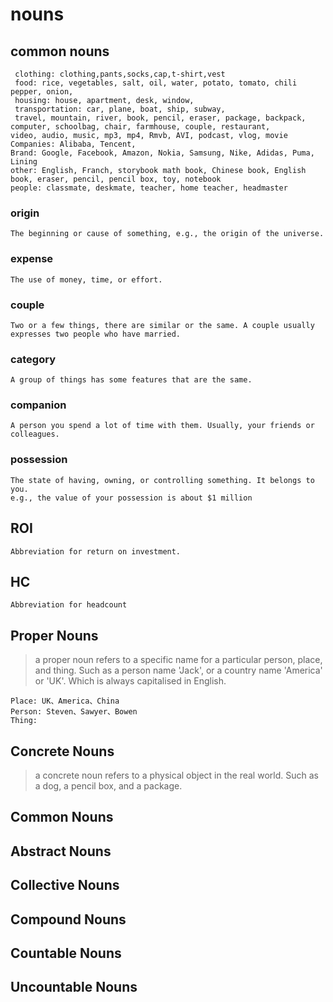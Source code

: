 # nouns 

## common nouns
	 clothing: clothing,pants,socks,cap,t-shirt,vest  
	 food: rice, vegetables, salt, oil, water, potato, tomato, chili pepper, onion, 
	 housing: house, apartment, desk, window,
	 transportation: car, plane, boat, ship, subway,
	 travel, mountain, river, book, pencil, eraser, package, backpack, computer, schoolbag, chair, farmhouse, couple, restaurant, 
	video, audio, music, mp3, mp4, Rmvb, AVI, podcast, vlog, movie
	Companies: Alibaba, Tencent, 
	Brand: Google, Facebook, Amazon, Nokia, Samsung, Nike, Adidas, Puma, Lining
	other: English, Franch, storybook math book, Chinese book, English book, eraser, pencil, pencil box, toy, notebook
	people: classmate, deskmate, teacher, home teacher, headmaster
	  
### origin
	The beginning or cause of something, e.g., the origin of the universe.
### expense
	The use of money, time, or effort.
### couple
	Two or a few things, there are similar or the same. A couple usually expresses two people who have married.
### category  
    A group of things has some features that are the same.
### companion
	A person you spend a lot of time with them. Usually, your friends or colleagues.
###  possession
	The state of having, owning, or controlling something. It belongs to you.
	e.g., the value of your possession is about $1 million
## ROI
	Abbreviation for return on investment.
## HC
	Abbreviation for headcount
	


## Proper Nouns 
> a proper noun refers to a specific name for a particular person, place, and thing. Such as a person name 'Jack', or a country name 'America' or 'UK'. Which is always capitalised in English.
>

	Place: UK、America、China
	Person: Steven、Sawyer、Bowen
	Thing: 


## Concrete Nouns 
> a concrete noun refers to a physical object in the real world. Such as a dog, a pencil box, and a package.
	

## Common Nouns

## Abstract Nouns

## Collective Nouns

## Compound Nouns

## Countable Nouns

## Uncountable Nouns






